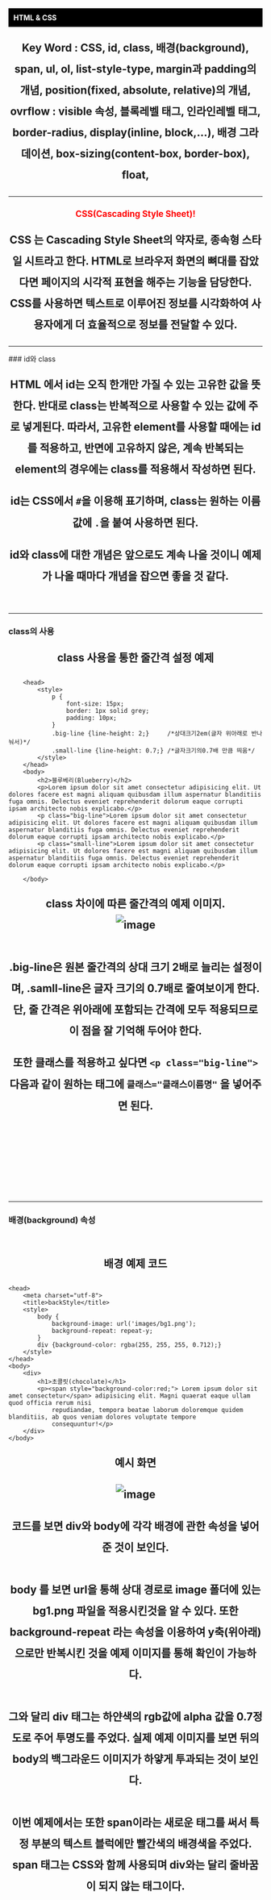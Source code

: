 # HTML & CSS
Key Word : CSS, id, class, 배경(background), span, ul, ol, list-style-type, margin과 padding의 개념, position(fixed, absolute, relative)의 개념, ovrflow : visible 속성, 블록레벨 태그, 인라인레벨 태그, border-radius, display(inline, block,...), 배경 그라데이션, box-sizing(content-box, border-box), float, 
<hr/>

## CSS(Cascading Style Sheet)!   
   
 CSS 는 Cascading Style Sheet의 약자로, 종속형 스타일 시트라고 한다. HTML로 브라우저 화면의 뼈대를 잡았다면 페이지의 시각적 표현을 해주는 기능을 담당한다. CSS를 사용하면 텍스트로 이루어진 정보를 시각화하여 사용자에게 더 효율적으로 정보를 전달할 수 있다. 
<br/>
<hr/>
 ### id와 class   
    
 HTML 에서 id는 오직 한개만 가질 수 있는 고유한 값을 뜻한다. 반대로 class는 반복적으로 사용할 수 있는 값에 주로 넣게된다. 따라서, 고유한 element를 사용할 때에는 id를 적용하고, 반면에 고유하지 않은, 계속 반복되는 element의 경우에는 class를 적용해서 작성하면 된다.   
    
 id는 CSS에서 `#`을 이용해 표기하며, class는 원하는 이름값에 `.`을 붙여 사용하면 된다.   
   
 id와 class에 대한 개념은 앞으로도 계속 나올 것이니 예제가 나올 때마다 개념을 잡으면 좋을 것 같다.   
    
<br/>
<hr/>

 ### class의 사용 <br/>
 **class 사용을 통한 줄간격 설정 예제**
<br/>
```  
    <head>
        <style>
            p {
                font-size: 15px;
                border: 1px solid grey;
                padding: 10px;
            }
            .big-line {line-height: 2;}     /*상대크기2em(글자 위아래로 반나눠서)*/
            .small-line {line-height: 0.7;}	/*글자크기의0.7배 만큼 띄움*/
        </style>
    </head>
    <body>
        <h2>블루베리(Blueberry)</h2>
        <p>Lorem ipsum dolor sit amet consectetur adipisicing elit. Ut dolores facere est magni aliquam quibusdam illum aspernatur blanditiis fuga omnis. Delectus eveniet reprehenderit dolorum eaque corrupti ipsam architecto nobis explicabo.</p>
        <p class="big-line">Lorem ipsum dolor sit amet consectetur adipisicing elit. Ut dolores facere est magni aliquam quibusdam illum aspernatur blanditiis fuga omnis. Delectus eveniet reprehenderit dolorum eaque corrupti ipsam architecto nobis explicabo.</p>
        <p class="small-line">Lorem ipsum dolor sit amet consectetur adipisicing elit. Ut dolores facere est magni aliquam quibusdam illum aspernatur blanditiis fuga omnis. Delectus eveniet reprehenderit dolorum eaque corrupti ipsam architecto nobis explicabo.</p>
        
    </body>
 ```
    
**class 차이에 따른 줄간격의 예제 이미지.**
<br/>
![image](https://user-images.githubusercontent.com/84966961/121807666-15ead300-cc90-11eb-8da0-67bf232f28f6.png)   
<br/>
 .big-line은 원본 줄간격의 상대 크기 2배로 늘리는 설정이며, .samll-line은 글자 크기의 0.7배로 줄여보이게 한다. 단, 줄 간격은 위아래에 포함되는 간격에 모두 적용되므로 이 점을 잘 기억해 두어야 한다.   

   
 또한 클래스를 적용하고 싶다면 `<p class="big-line">` 다음과 같이 원하는 태그에 `클래스="클래스이름명"` 을 넣어주면 된다.
   
<br/><br/><br/>
<hr/>

### 배경(background) 속성   

<br/>

**배경 예제 코드**   
   

```
<head>
    <meta charset="utf-8">
    <title>backStyle</title>
    <style>
        body {
            background-image: url('images/bg1.png');
            background-repeat: repeat-y;
        }
        div {background-color: rgba(255, 255, 255, 0.712);}
    </style>
</head>
<body>
    <div>
        <h1>초콜릿(chocolate)</h1>
        <p><span style="background-color:red;"> Lorem ipsum dolor sit amet consectetur</span> adipisicing elit. Magni quaerat eaque ullam quod officia rerum nisi
            repudiandae, tempora beatae laborum doloremque quidem blanditiis, ab quos veniam dolores voluptate tempore
            consequuntur!</p>
    </div>
</body>
```
   
   
**예시 화면**   
   
![image](https://user-images.githubusercontent.com/84966961/121808452-87785080-cc93-11eb-8716-0200978b4c64.png)
   
 코드를 보면 div와 body에 각각 배경에 관한 속성을 넣어준 것이 보인다.<br/>
<br/>
 body 를 보면 url을 통해 상대 경로로 image 폴더에 있는 bg1.png 파일을 적용시킨것을 알 수 있다. 또한 background-repeat 라는 속성을 이용하여 y축(위아래)으로만 반복시킨 것을 예제 이미지를 통해 확인이 가능하다.<br/>
<br/>
 그와 달리 div 태그는 하얀색의 rgb값에 alpha 값을 0.7정도로 주어 투명도를 주었다. 실제 예제 이미지를 보면 뒤의 body의 백그라운드 이미지가 하얗게 투과되는 것이 보인다.<br/>
<br/>
 이번 예제에서는 또한 span이라는 새로운 태그를 써서 특정 부분의 텍스트 블럭에만 빨간색의 배경색을 주었다. span 태그는 CSS와 함께 사용되며 div와는 달리 줄바꿈이 되지 않는 태그이다.<br/>

<br/><br/><br/><br/>
<hr/>
 ### Market 예제
 ```
<head>
	<meta charset="utf-8">
	<title>market</title>
	<style>
		#container {  /* 전체 콘텐츠를 감싸는 div */
			width:650px;  /* 너비 */
			margin:0 auto;  /* 가로로 중앙에 배치 */
			padding:5px;	/* 테두리와 내용 사이의 패딩 여백 */		
		}
		#check {   /* 텍스트 부분을 감싸는 div */
			width:640px;  /* 너비 - 그림 너비 값에 맞춤 / 컨테이너보다 작게해서 내용물이 흘러넘치는 것을 방지 */
			border:1px solid #ccc;  /* 테두리 */
			text-align: center
		}		
		h1 {
			background-color: black;
			color: white;
			font-size: 1em;
			margin: 0;
			padding: 10px;
		}
		h2 {
			color: red;
			font-size: 1.2em;
			text-align: center;
		}
		p {
			font-size: 1.5em;
			font-weight: bold;
			line-height: 2em;
			text-align: center;
		}
		.colored {color: blue;}
		.small-font {
			font-size: 0.7em;
			font-family: ;}
		.small {
			font-size: 1.5em;
			text-align: center}
	</style>
</head>
<body>
	<div id="container"><!--id는 두가지 효과 기입 불가능. 그렇기 때문에 class사용-->
		<img src="images/top.jpg" alt="가정용 꿀사과 - 흠집이 있고 약간은 못생겼지만 맛과 영양은 그대로입니다. 질좋은 사과를 저렴하게 즐겨보세요">		
		<div id="check">
			<h1>확인하세요</h1>
			<h2>주문 및 배송</h2>
			<p><span class="colored">오후 2시 이전 </span>주문건은 당일 발송합니다<br>
			2시 이후 주문건은 다음날 발송합니다(주말 제외)</p>
			<hr>
			<h2>교환 및 환불</h2>
			<p>불만족시 <span class="colored">100% 환불</span>해 드립니다<br>
			고객센터로 전화주세요</p>
			<hr>
			<h2>고객센터 </h2>
			<p>0000-0000<br>
			<span class="small-font">상담시간 : 오전 9시 ~ 오후 6시 (토/일, 공휴일 휴무)</span><br>
			<span class="small-font">p 1.5* span 0.7</span></p>
			<span class="small">span 1.5</span>
			<!--스팬속성에는 윤곽에 대한 기준이 없어서 text-align이 안먹음.-->
		</div>
	</div>
  ...
```
   
 **예제 코드 실행 이미지**   
    
 <img src="https://user-images.githubusercontent.com/84966961/121808937-c7d8ce00-cc95-11eb-89d3-033f85117fff.png" width="30">   
   
 CSS의 속성들은 비교적 직관적이기에 코드를 읽어보고 실제로 나오는 이미지와 비교해보면서 CSS를 문법을 익히면 도움이 될 듯하다.   
   



   
<br/><br/><br/>
<hr/>
 ### ul, ol 태그와 list-style-type  
   
 **예제 코드**
```
        <style>
            .book1 {
                list-style-type: lower-roman; /*리스트 머리기호 제어문*/
            }
            .book2 {
                list-style-type: none; /*기호 없앰*/
                
            }
        </style>
    </head>
    <body>
        <ul>
            <li>Do it! 시리즈</li>
            <li>된다 시리즈</li>
            <li>DCM 프로 사진가</li>
            <li>데이터과학 시리즈</li>
        </ul>
        <h1>도서 시리즈</h1>
        <ol class="book1">
            <li>Do it! 시리즈</li>
            <li>된다 시리즈</li>
            <li>DCM 프로 사진가</li>
            <li>데이터과학 시리즈</li>
        </ol>

        <ol class="book2">
            <li>Do it! 시리즈</li>
            <li>된다 시리즈</li>
            <li>DCM 프로 사진가</li>
            <li>데이터과학 시리즈</li>
        </ol>
    </body>
```   
**코드 예제 이미지**   
![image](https://user-images.githubusercontent.com/84966961/121809135-94e30a00-cc96-11eb-8615-c75cee6d2426.png)
   
 첫번째 ul 태그는 unordered list의 약자로 예제 이미지처럼 단순 점표현으로 리스트를 나열한다.    
    
 두번째의 ol 태그는 ordered list의 약자로 원래는 1. 2. 3. 4. 이렇게 숫자로 표현되지만 CSS 속성에서 list-style-type이라는 속성을 통해 로마자 기호로 바꾸어 주었다.   
    
 마지막 세번째의 ol 태그는 list-style-type이라는 속성에 none을 주어 기호 자체를 없애 버렸다.    
    

<br/><br/><br/>
<hr/>   
  ### position 속성을 이용한 이미지 위의 글씨 위치 시키기
   
 **예제 코드**
```
<head>
    <meta charset="utf-8">
    <title>apple</title>
    <style>
        body {
            font-family: "맑은 고딕", 돋움;
        }
        .container{
            position: relative;
            width: 600px;
            height: 400px;
            padding: 20px;
            border: 1px solid white;
            background: url('images/apple.jpg') no-repeat;
            background-size: cover;
        }
        .content {
            position: absolute;
            top: 300px; /*위로부터 위치 값.*/
            width: 90%;
            background: rgba(255, 255, 255, 0.5);
            text-align: center;
            padding: 10px;
        }
        h1 {
            font-size: 30px;
            text-align: center;
        }
    </style>
</head>
<!--박스모델 블록태그 인라인태그 인라인블록태그-->
<body>
    <div class="container">
        <div class="content">
            <h1>하루 한알의 사과는 의사를 멀리 한다</h1>
        </div>
    </div>
</body>
```
**코드 예제 이미지**   
![image](https://user-images.githubusercontent.com/84966961/121809332-5c8ffb80-cc97-11eb-8b13-3de7ad4bc5a6.png)
   
 태그를 보고 이해를 해보면 좋을 듯 싶다.  
     
 이 예제에서 주의깊게 봐야하는 점은 position 속성이며 content 클래스에 `position : absolute;` 로 부모를 기준으로 위치를 고정시킨다는 점이다. 이후 top값을 이용하여 text 태그인 h1 태그의 위치를 이동시켰다. 중앙 정렬은 text 태그의 속성인  `text-align` 속성을 `center`로 주어 처리하였다.


<br/><br/><br/>
<hr/>   
  ### Content의 margin과 padding의 개념   

 웹페이지에서 margin, padding, border의 개념은 중요하다. 다음 이미지를 통해 알아보자.

 ![image](https://user-images.githubusercontent.com/84966961/121809690-bd6c0380-cc98-11eb-8cc5-af99b160ef0a.png)
   
 모든 HTML 요소는 박스 요소로 구성되며, 이것을 **박스 모델(box model)** 이라고 부른다. 가운데에는 content라는 우리가 웹페이지 내부에 넣고 싶은 내용물이 있으며, 이 컨텐츠는 항상 위의 그림처럼 몇가지 테두리에 둘러 쌓여 있다.   
    
1. 내용(content) : 텍스트나 이미지가 들어있는 박스의 실질적인 내용 부분입니다.
2. 패딩(padding) : 내용과 테두리 사이의 간격입니다. 패딩은 눈에 보이지 않습니다.
3. 테두리(border) : 내용와 패딩 주변을 감싸는 테두리입니다.
4. 마진(margin) : 테두리와 이웃하는 요소 사이의 간격입니다. 마진은 눈에 보이지 않습니다.
   
 각 방향 마다 `-top, -right, -bottom, -left`을 붙여 CSS 상에서 설정할 수 있다.   
   
 CSS에서 height와 width 속성을 바꿀 때 영향을 주는 부분은 오로지 내용(content) 부분만을 대상으로 한다는 점 또한 중요합니다. 높이와 너비는 오로지 컨텐츠에만 영향을 주며 패딩, 테두리, 마진의 값과는 다른 값입니다.   
    
 각 속성 값에는 px, dp, %(부모크기에 대한 퍼센티지)가 들어갈 수 있습니다. 만약 반응형 웹을 만들고 싶다면 %가 주로 들어갈 것입니다. 
   
   
<br/><br/><br/>
<hr/>   
  ### position(fixed, absolute,)의 개념, ovrflow : visible 속성   
  
 **예제 코드**
```
<head>
    <meta charset="utf-8">
    <title>box</title>
    <style>
        body {
            background-color: black;
        }
        div {
            background-color: teal;
            width: 200px;
            height: 200px;
            padding: 10px; 
            border: 10px blue solid;
            margin: 100px;/*원래 크기 + (패딩 + 보더 + 마진)*2 이 컨텐츠의 크기*/
            text-align: center;
            vertical-align: center;
            }
        span {background-color: tomato;}
        .info {position: fixed;
        top: -1000 px;
        color: white;
        }
        p {
            color: white;
            overflow: visible;
            
            width: 200px;
            height: 200px;
            padding: 10px; 
        }
    </style>
</head>
<!--박스모델 블록태그 인라인태그 인라인블록태그-->
<body>
    <div>width: 200px;<br>
        height: 200px;<br>
        border: 10px blue solid;<br>
        margin: 100px;
    <p>
    Lorem ipsum dolor sit, amet consectetur adipisicing elit. Eveniet consequatur sint delectus aspernatur voluptas quos obcaecati eum nulla saepe reiciendis debitis quod quam nisi dolor illo, culpa esse excepturi? Enim.        
    </p></div> <!-- 블록레벨 태그 : p,h1,ul,form,hr,table -->
    <!-- 횡으로 끝까지 있는 블록(전체 한 줄에 대한 태그), 블록의 크기를 정해줘야함. width, height 등을 정해줘야함.
    배치상 블록 옆에 블록이 올 수 없음. -->
    <span>23456</span><span>78910</span> <!-- 인라인레벨 태그 : span,img,input,label,button-->
    <!-- 영역이 들어간 만큼만 설정되기 때문에 크기값이 적용되지 않음. -->
    <p class="info">
        margin: 100px;
        width: 200px;
        height: 200px;
        border: 10px blue solid;</p>
        <br><br><br><br><br><br><br><br><br><br><br><br><br><br><br><br><br><br><br><br><br><br><br><br><br><br><br><br><br><br><br><br><br><br><br><br><br><br><br><br><br><br><br><br><br><br><br><br><br><br><br><br><br><br><br><br><br><br><br><br><br><br><br><br><br>
        
</body>
```   
**코드 예제 이미지**   
![image](https://user-images.githubusercontent.com/84966961/121809550-2901a100-cc98-11eb-855d-2ebfb1bd7fbd.png)
   
 예제를 통해 margin, border, padding에 값과 속성을 주는 법을 알 수 있다.   
 
 이외에도 p태그 내부 속성으로 `overflow : visible;` 이라는 속성을 주었는데 이는 말그대로 내용물이 테두리를 넘쳐 흐르더라도 보이게 해준다는 의미이다. overflow는 단순히 이 기능 말고도 다른예제를 통해 다른 기능을 알아볼 예정이다.  
    
 또한, 마지막 p 태그에는 info 클래스가 붙어있는 것을 알 수 있다. `position : fixed;`라는 속성을 주게 되면 웹 브라우저 상에서 절대 위치로 고정되게 되는 속성이다. 이 말은 스크롤로 위치를 변화시켜도 절대 고정이라는 뜻이다. 주로 다양한 홈페이지에서 볼 수 있는 top 버튼이나 로그인 로그아웃 버튼 혹은 header 부분에도 사용된다.

   
<br/><br/><br/>
<hr/>   
  ### 블록레벨 태그와 인라인레벨 태그 개념   
   
 위의 코드를 통해 알 수 있는 내용들이다. 읽어보고 넘어가자.
 
 1. 블록레벨 태그 : p,h1,ul,form,hr,table   
	횡으로 끝까지 있는 블록(전체 한 줄에 대한 태그), 블록의 크기를 정해줘야함. width, height 등을 정해줘야함. 배치상 블록 옆에 블록이 올 수 없음.   
	   
 2. 인라인레벨 태그 : span,img,input,label,button   
	영역이 들어간 만큼만 설정되기 때문에 크기값이 적용되지 않음.   
   
   
<br/><br/><br/>
<hr/>   
  ### 블록의 인라인화와 인라인의 블록화    
 **예제 코드**
```
<head>
    <meta charset="utf-8">
    <title>box2</title>
    <style>
        div {
            margin: 20px;
            border: 1px solid #c00;
            border-radius: 5px;
        }
        #inline p{
            display: inline;
            margin: 10px;
        }
        #block img,button{ /*하위선택자 구성방식
        명령 : block id를 찾아서 img, button 태그에 아래와 같은 효과를 주세요.*/
            display: block; /*block <-> inline 속성 변경*/
            margin: 10px;
        }
        nav a{
            display: inline;
        }
    </style>
</head>

<body>
    <nav><ul><li>
        <a href="#">애완견 종류</a>
        <a href="#">입양하기</a>
        <a href="#">건강돌보기</a>
        <a href="#">더불어살기</a>
    </li></ul></nav>
    <ul><li>
        <a href="#">애완견 종류</a>
        <a href="#">입양하기</a>
        <a href="#">건강돌보기</a>
        <a href="#">더불어살기</a>
    </li></ul>
    <div id="inline">
        <img src="images/doll1.jpg" alt="인형1">
        <p>이것은 인라인이 된 문단</p>
        <img src="images/doll2.jpg" alt="인형2">
        <img src="images/doll3.jpg" alt="인형3">
    </div>
    <div id="block">
        <img src="images/doll1.jpg" alt="인형1">
        <img src="images/doll2.jpg" alt="인형2">
        <img src="images/doll3.jpg" alt="인형3">
        <button>안녕~나는 블록</button>
        <img src="images/doll3.jpg" alt="인형3">
    </div>
</body>
```   
**코드 예제 이미지**   
 ![image](https://user-images.githubusercontent.com/84966961/121810357-83503100-cc9b-11eb-994c-94b661ba8e9c.png)    
   
 이 예제에서 살펴볼 부분은 인라인 태그가 블록 태그처럼 보이게 할 수 있고, 그 반대의 경우도 가능하다는 점이다.   
    
 이 기능을 위한 속성은 display이다. 아래의 이미지를 보면 사진은 인라인 태그이지만 블록 태그인 p 태그는 중간에 낄 수가 없다. 하지만 속성에 `display : inline;`이라는 속성을 주어 p태그를 인라인화 시켰고, 그 결과 아래 이미지처럼 p태그와 이미지 태그가 나란히 줄지어 있는 것을 알 수 있다.   
   
 이 외에도 `border-radius: 5px;`라는 속성을 주어 모서리를 깎은 것을 알 수 있다.
   
![image](https://user-images.githubusercontent.com/84966961/121810483-07a2b400-cc9c-11eb-9468-dd145d35ee17.png)
   
 이와는 반대로 인라인 태그인 버튼 태그를 block 화 시켜 한줄이 건너띄어진 것을 확인할 수 있다.

   
 <br/><br/><br/>
<hr/>   
  ### border-radius 속성을 이용한 원 만들어보기
 **예제 코드**
```
<head>
    <meta charset="utf-8">
    <title>display
    </title>
    <style>
        body div {
            width: 200px;
            height: 200px;
            margin: 30px;
            padding: 20px;
            display: inline-block;
            border: 5px #ff0 solid;/*top right bottom left*/
            /* border-top: 두께 색상 선종류 ;*/
            border-radius: 120px; /*좌상 우상 우하 좌하*/
            /* 반지름 + padding */
            text-align: center;
            line-height: 200px; /*행간이 위아래로 나뉘어짐 위 100 아래 100*/
        }

        .d1 {
            background-color: tomato;
            
            margin: 100px;
        }
        .d2 {
            background-color: teal;
        }
        .d3 {/* Permalink - use to edit and share this gradient: https://colorzilla.com/gradient-editor/#1e5799+0,2989d8+50,207cca+51,7db9e8+100;Blue+Gloss+Default */
background: #1e5799; /* Old browsers */
background: -moz-linear-gradient(top,  #1e5799 0%, #2989d8 50%, #207cca 51%, #7db9e8 100%); /* FF3.6-15 */
background: -webkit-linear-gradient(top,  #1e5799 0%,#2989d8 50%,#207cca 51%,#7db9e8 100%); /* Chrome10-25,Safari5.1-6 */
background: linear-gradient(to bottom,  #1e5799 0%,#2989d8 50%,#207cca 51%,#7db9e8 100%); /* W3C, IE10+, FF16+, Chrome26+, Opera12+, Safari7+ */
filter: progid:DXImageTransform.Microsoft.gradient( startColorstr='#1e5799', endColorstr='#7db9e8',GradientType=0 ); /* IE6-9 */

            background-color: turquoise;
        }
    </style>
</head>
<body>
    <div class="d1">div1 tomato color</div>
    <div class="d2">div2 teal color</div>
    <div class="d3">div3 turquoise color</div>
</body>
```   
**코드 예제 이미지**   
![image](https://user-images.githubusercontent.com/84966961/121810599-7e3fb180-cc9c-11eb-8992-3aaf15fc7d94.png)   
   
 이 예제는 border-radius 속성을 이용하여 모서리를 깎아 원을 만드는 예제이다.   
      
 이외에도 div3번을 보게 되면 배경에 그라데이션이 들어간 것을 알 수 있는 데 구글에서 검색을 통하여 css코드의 그라데이션을 만들어줄 수 도 있고 혹은 직접 코드를 작성할 수 도 있다.
    
 그라데이션 생성기 웹 페이지 : https://colorzilla.com/gradient-editor/#1e5799+0,2989d8+50,207cca+51,7db9e8+100;Blue+Gloss+Default


   
 <br/><br/><br/>
<hr/>   
  ### box-sizing 속성   
 **예제 코드**
```
	<head>
		<meta charset="utf-8">
		<title>box-sizing</title>
		<style>
            .box1 {
                box-sizing: content-box; /*디폴트값*/
                width: 300px; /* content 까지만 너비가 300*/
                height: 150px;
                margin: 10px;
                padding: 30px;
                border: 1px solid red;
            }
            .box2 {
                box-sizing: border-box; 
                width: 300px; /*border 까지 너비가 300*/
                height: 150px;
                margin: 10px;
                padding: 30px;
                border: 1px solid red;
            }
		</style>
	</head>
	<body>
        <div class="box1">box-sizing = "content-box"</div>
        <div class="box2">box-sizing = "border-box"</div>
	</body>
```   
**코드 예제 이미지**   
![image](https://user-images.githubusercontent.com/84966961/121810827-408f5880-cc9d-11eb-9638-790acbd9143f.png)   
   
 box-sizing 속성은 아주 유용한 속성이다. 간단히 말해서 너비와 높이값을 정할 때 어디를 기준으로 맞출 지를 정하는 것인데 속성값 중 content-box 값이 디폴트 값이다. 즉 컨텐츠의 크기를 너비와 속성으로 정해주는 것이고 나머지 padding, border, margin 값은 컨텐츠 크기에 더 해진다고 보면 된다.
    
 그러나 만약 border-box 값을 사용한다면 padding과 border 값이 자동으로 설정한 높이와 너비에서 빠져나간다. 즉, border-box 시 너비 값은 양 끝의 border 까지의 너비값을 정해주는 것이다.
   
 **이해를 위한 이미지**
![image](https://user-images.githubusercontent.com/84966961/121811040-ff4b7880-cc9d-11eb-8806-35b6481d5d1c.png)
출처 : https://stackoverflow.com/questions/46923610/css-resetting-margin-and-padding

   
 <br/><br/><br/>
<hr/>   
  ### 페이지의 구성을 잡아주는 float    
 **예제 코드**
```
	<head>
		<meta charset="utf-8">
		<title>float</title>
		<style>
            div {
                padding: 20px;
                margin: 10px;
            }
            .box1 {
                background: blueviolet;
                float: left; /*블록화한 것들을 위치시킬때 쓰는 속성*/
            }
            .box2 {
                background: chartreuse;
                float: left;
            }
            .box3 {
                background: firebrick;
            }
            .box4 {
                background: greenyellow;
            }
            /*float으로 인해 뜬 공간을 아래 블록이 와서 메꿔주는 방식.*/
		</style>
	</head>
	<body>
        <div class="box1">박스1</div>
        <div class="box2">박스2</div>
        <div class="box3">박스3</div>
        <div class="box4">박스4</div>
	</body>
```   
**코드 예제 이미지**   
![image](https://user-images.githubusercontent.com/84966961/121811078-23a75500-cc9e-11eb-88b5-c735d01a347a.png)   
   
 float은 영단어 뜻처럼 화면상에서 띄워서(마치 물에 띄우듯) 블록들을 위치시킬 수 있도록 하는 속성이다.   
    
 예시의 사진 처럼 박스 1과 2는 float 처리가 되어있고 left 방향으로 이동한 것을 알 수 있다. 그런데 float 됨과 동시에 화면상에서 떠오르므로 아래에 존재해야할 박스 3이 아래에서 딸려 올라와 박스1과 2에 겹쳐진 것을 볼 수 있다. 이것이 **float**의 기능이다.   
   
 우리는 float을 통해 블록 태그들을 원하는 곳에 위치시킬 수 있다.

   
 <br/><br/><br/>
<hr/>   
  ### 
 **예제 코드**
```

```   
**코드 예제 이미지**   











 <br/><br/><br/>
<hr/>   
  ###  
 **예제 코드**
```

```   
**코드 예제 이미지**   
 <br/><br/><br/>
<hr/>   
  ### 블록레벨 태그와 인라인레벨 태그    
 **예제 코드**
```

```   
**코드 예제 이미지**   
 
 ```
 <input type="text" placeholder="공백없이 입력하세요." name="id">
 <input type="text" value="실제로 들어가는 값" name="id">
 ```
    
  위 두 코드의 차이점은 placeholder와 value 이다. value 값은 실제 텍스트 창에 웹사이트가 로드시 값이 저장된 상태로 출력되고, placeholder는 예시문의 기능으로 회색글씨에 바탕에 보이게 된다.   
**예시 사진**
![image](https://user-images.githubusercontent.com/84966961/121778525-2b012c80-cbd2-11eb-8ab1-5642c812c061.png)
      
#### radio 타입 설명   
```
            <dd><input type="radio" name="hobby" id="" checked> 웹퍼블리싱</dd>
            <dd><input type="radio" name="hobby" id=""> 웹 애플리케이션 개발</dd>
            <dd><input type="radio" name="hobby" id=""> 개발 환경 개선 </dd>
```
   
 radio 타입은 반드시 name 값과 value 값이 있어야 하며 동일한 name 값을 이용해 복수 선택 불가능인 한 그룹으로 묶어주는 기능을 한다. checked 라는 속성은 웹브라우저 출력시 라디오 버튼이 디폴트로 체크되어있을지 선택하는 속성이다.   
   
#### submit과 reset 타입 설명
```
<input type="submit" value="접수하기" name="" id="">
<input type="reset" value="다시 쓰기" name="" id=""><br>
```
   
 form 태그로 묶인 내용들을 summit 태그를 통해 form 태그 action 속성에 지정해준 파일로 데이터를 전송한다.
 reset 태그는 말그대로 초기화, 새로고침 기능과 비슷한 기능이다.

#### 일반 button 타입 설명   
   
```
<input type="button" value="경고메세지" onclick="alert('메세지출력')" name="" id="">
```
 버튼 타입에는 onclick 속성을 넣어 참고사항 등 경고 표시를 할 수 있으며 다양한 기능을 수행할 수 있다.
   
### textarea 태그 
```
<textarea name="" id="" cols="60" rows="7" placeholder="본사 지원 동기를 간략히 써 주세요."></textarea>
```
   
 textarea 태그는 일정한 크기를 가진 텍스트 창을 구현해주는 태그이다. 다음과 같은 모습으로 텍스트 창이 구현된다.   
    
![image](https://user-images.githubusercontent.com/84966961/121778846-cd6ddf80-cbd3-11eb-8c0d-f82fd32f20a1.png)

### checkbox 태그
```
		<label for="">수강과목 <br>
			<input type="checkbox" name="" id=""> java <br>
			<input type="checkbox" name="" id=""checked> css <br>
			<input type="checkbox" name="" id=""> sql <br>
		</label>
```

 말그대로 체크박스 기능. 복수 선택이 가능하다. checkbox도 checked를 통해 브라우저 출력시 디폴트로 체크되어있을 박스를 지정할 수 있다.    
   
![image](https://user-images.githubusercontent.com/84966961/121779018-9815c180-cbd4-11eb-9b76-4d40d4113787.png)
   
### select 태그
```
		<select name="" id="">
			<option value="1">직업선택</option>
			<option value="2">개발자</option>
			<option value="3">의사</option>
			<option value="4">기사</option>
		</select><br>
```
![image](https://user-images.githubusercontent.com/84966961/121779044-b7145380-cbd4-11eb-8697-3323bff02366.png)
   
select 태그는 위의 사진처럼 선택창을 만들어주는 태그이다.

### 시간과 날짜 관련한 태그
```
		시간 </label><input type="time" name="" id="">
		날짜출력 </label><input type="date" name="" id="">
		시간 </label><input type="datetime" name="" id="">
		로컬시간 </label><input type="datetime-local" name="" id="">
```   
   
  time 태그는 시간을 선택할 수 있다.
  date 태그는 날짜를 선택할 수 있다.
 시간박스를 만들어주는 태그이다.
 로컬 시간 태그는 연도와 달력을 볼 수 있다.
   
![image](https://user-images.githubusercontent.com/84966961/121779206-841e8f80-cbd5-11eb-9be7-9f6e89cddd51.png)
   
### color 태그 
```
		색상선택 </label><input type="color" name="" id="">
```
![image](https://user-images.githubusercontent.com/84966961/121779218-a4e6e500-cbd5-11eb-916c-5f47ed84cc2a.png)
   
 RGB 색상을 선택할 수 있다.

### image 태그
```
		<input type="image" src="images/orange.jpg" width="300" name="" id="">
```
   
 이미지를 넣을 수 있다.

<hr/>
   
  ## Hello CSS
    
```
<style> 
    /*선택자 {속성:값;} 로 효과를 주는 방식은 전체적으로 바꿀때 용이.*/
        p {
            color: rgba(12, 8, 247, 0.514); /*R,G,B,Alpha투명도*/
            font-family: 'Ubuntu', sans-serif; /*영어*/
            font-family: 궁서, 돋움, "맑은 고딕"; /*한글*/ 
            font-family: 'Nanum Pen Script', cursive; /*한글2 : 나중에 선언되는 코드가 최종적으로 적용됨. 영어 우분투도 사라짐.*/
            font-size: 0.05em;
            font-weight: bold;
            text-decoration: underline;
            text-transform: capitalize;}
        /*  font-family : 글꼴 1,2,"스페이스가 들어가면 쌍따옴표" 우선 적용(1번이 지원안될시 2번....)
            font-size : 절대 크기(px,pt), 상대 크기(em,%)
            font-weight: 굵게
            text-decoration : 텍스트에 각종 선에 대한 옵션(underline:밑줄,line-through:취소선,none:선 없앰.
            text-transform : 대소문자 변경 옵션)
        */
        h1{text-shadow: 3px -3px 5px red, 2px -3px 4px orange, 1px -1px 3px yellow ;/*속성값 : 가로 세로 번짐 색상*/}
        </style>
		
    <!--스타일 주는 법
        1. head style 칸에 입력
        2. 태그에 곧장 입력하는법 <body style:~~~~; >
        3. 파일을 만들어서 불러오는 방식
        - 특정 양식을 정해놓아서 다른 파일도 가져다 쓸 수 있도록 효율을 높인 방식.-->

        <!-- <link rel="stylesheet" type="text/css" href="mystyle.css"> -->
        <!--mystyle.css 의 스타일 값을 적용시킴 link 시킴.-->
```

 **CSS 연습 예제**
```
<body>
    <h1>HTML5</h1>
    <p style="color: red;">오늘도 즐거운 하루 되세요.</p>
    <p style="color: orange;"><b>오늘도 즐거운 하루 되세요.</b> </p>
    <p style="color: yellow;">오늘도 즐거운 하루 되세요.</p>
    <p style="color: green;">오늘도 즐거운 하루 되세요.</p>
    <p style="color: blue;">오늘도 즐거운 하루 되세요.</p>
    <p style="color: navy;">오늘도 즐거운 하루 되세요.</p>
    <p style="color: purple;">오늘도 즐거운 하루 되세요.</p>
    <p>
        이 것은 디폴트 색 <br>
        <i>this is ubuntu italic</i>
        이 것은 나눔 펜 스크립트
    </p>
    <link rel="stylesheet" href="submit.html" style="text-decoration: none;">네이버
    <!-- 앞으로는 바뀌지 않을 경우 바로 지정하는 게 좋음.-->
</body>   
```

**예제 이미지**   
![image](https://user-images.githubusercontent.com/84966961/121779360-33f3fd00-cbd6-11eb-9568-43f38a5bd3b4.png)

<hr/>
   
 ## Class와 id의 개념
    
  **예제 태그**
```
<html>
<head>
    <title>text-shadow</title>
    <meta charset="utf-8">
    <style>
        
        body{
            background: white; /*문서배경색*/
        }
        h1{
            font-size: 80px;
            font-family: "Arial Rounded MT";
            letter-spacing: 4px; /* 자간 */
        }
        .shadow3 { 
            color: black;
            text-shadow: 0px 0px 4px white,0px -5px 4px yellow ,2px -10px 6px orange ,-2px -15px 11px rgba(255, 145, 0, 0.829), 4px -20px 18px red ;}
        } 불모양 만들기
        p {letter-spacing: 0.2em;} /* 자간 조절 */
        div {
            width: 150px;
            height: 150px;
            border: 1px solid black;
            white-space: pre-wrap;} 
            /* nowrap 테두리로 씌우지않음
                pre 내용 그대로
                pro-wrap 내용 그대로 씌워서 */
        .c1 {color: red;}
        .c2 {color: green;}
        .c3 {color: blue}
        .c4 {font-size: 30px;}

        #p1 {font-size: 10px;}
        #p2 {font-size: 20px;}
        #p3 {font-size: 30px;}
        #p4 {color: purple;}

        h1,h2 {text-align: center;} /* 그룹선택자 , : 두가지를 동시에 선언 가능 */
        .h2 {text-align: left;}
    </style>
</head> 
<body>
    <h1 class="shadow3 h2">HTML5</h1> 
    <!-- h2라는 클래스 선언 가능, 초기 선언에 덮어쓰면(h1은 center가 디폴트지만 h2 클래스로 덮음) 최종 선언이 잔류함.-->
    <h1>안녕하세요</h1>
    <h2>안녕하세요</h2>
    <div>안녕하세요               안녕하세요             안녕하세요             안녕하세요        안녕하세요           안녕하세요 </div>
    <p>letter-spacing 자간조절</p>
    <p class="c1 c4">이 것은 c1 클래스(색깔)와 c4 클래스(30px)의 p태그</p>
    <p class="c2">이 것은 c2 클래스의 p태그</p>
    <p class="c3">이 것은 c3 클래스의 p태그</p>
    <div class="c2"> 이것은 클래스 c2의 div</div>
    <!-- 클래스는 태그를 막론하고 다 기능을 함. 따라서 단순 CSS요소를 먹이고싶을때 할 수 있음.-->

    <p id="p1 p4">이 것은 p1 id와 p4 id의 p태그</p>
    <p id="p2">이 것은 p2 id의 p태그</p>
    <p id="p3">이 것은 p3 id의 p태그</p>
    <div class="c2" id="p3"> 이것은 클래스 c2, p3 id의 div</div>
    <!-- class id 혼용 가능.-->

    <p class="c1 c4">이 것은 c1 클래스(색깔)와 c4 클래스(30px)의 p태그</p>
    <p id="p1 p4">이 것은 p1 id와 p4 id의 p태그</p> <!--동시 작용 불가능-->
    <!-- class id의 차이점 : 다른 효과 동시 적용 가능 불가능 차이-->

</body>   
</html>
```

![image](https://user-images.githubusercontent.com/84966961/121779413-7584a800-cbd6-11eb-9715-031ab742e057.png)

 클래스와 id에 대한 예제였다.













